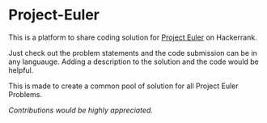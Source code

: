 # Project-Euler

This is a platform to share coding solution for [Project Euler](https://www.hackerrank.com/contests/projecteuler/challenges) on Hackerrank.

Just check out the problem statements and the code submission can be in any languauge. Adding a description to the solution and the code would be helpful.

This is made to create a common pool of solution for all Project Euler Problems.

*Contributions would be highly appreciated.*

